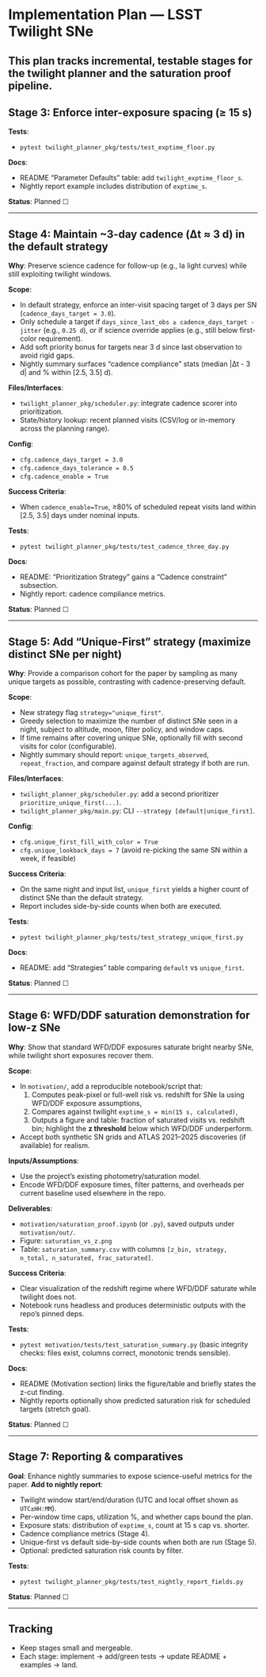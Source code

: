 
# Implementation Plan — LSST Twilight SNe

This plan tracks incremental, testable stages for the twilight planner and the saturation proof pipeline.
---

## Stage 3: Enforce inter-exposure spacing (≥ 15 s)
**Tests**:
- `pytest twilight_planner_pkg/tests/test_exptime_floor.py`

**Docs**:
- README “Parameter Defaults” table: add `twilight_exptime_floor_s`.
- Nightly report example includes distribution of `exptime_s`.

**Status**: Planned ☐

---

## Stage 4: Maintain ~3-day cadence (Δt ≈ 3 d) in the default strategy
**Why**: Preserve science cadence for follow-up (e.g., Ia light curves) while still exploiting twilight windows.

**Scope**:
- In default strategy, enforce an inter-visit spacing target of 3 days per SN (`cadence_days_target = 3.0`).
- Only schedule a target if `days_since_last_obs ≥ cadence_days_target - jitter` (e.g., `0.25 d`), or if science override applies (e.g., still below first-color requirement).
- Add soft priority bonus for targets near 3 d since last observation to avoid rigid gaps.
- Nightly summary surfaces “cadence compliance” stats (median |Δt - 3 d| and % within [2.5, 3.5] d).

**Files/Interfaces**:
- `twilight_planner_pkg/scheduler.py`: integrate cadence scorer into prioritization.
- State/history lookup: recent planned visits (CSV/log or in-memory across the planning range).

**Config**:
- `cfg.cadence_days_target = 3.0`
- `cfg.cadence_days_tolerance = 0.5`
- `cfg.cadence_enable = True`

**Success Criteria**:
- When `cadence_enable=True`, ≥80% of scheduled repeat visits land within [2.5, 3.5] days under nominal inputs.

**Tests**:
- `pytest twilight_planner_pkg/tests/test_cadence_three_day.py`

**Docs**:
- README: “Prioritization Strategy” gains a “Cadence constraint” subsection.
- Nightly report: cadence compliance metrics.

**Status**: Planned ☐

---

## Stage 5: Add “Unique-First” strategy (maximize distinct SNe per night)
**Why**: Provide a comparison cohort for the paper by sampling as many unique targets as possible, contrasting with cadence-preserving default.

**Scope**:
- New strategy flag `strategy="unique_first"`.
- Greedy selection to maximize the number of distinct SNe seen in a night, subject to altitude, moon, filter policy, and window caps.
- If time remains after covering unique SNe, optionally fill with second visits for color (configurable).
- Nightly summary should report: `unique_targets_observed`, `repeat_fraction`, and compare against default strategy if both are run.

**Files/Interfaces**:
- `twilight_planner_pkg/scheduler.py`: add a second prioritizer `prioritize_unique_first(...)`.
- `twilight_planner_pkg/main.py`: CLI `--strategy [default|unique_first]`.

**Config**:
- `cfg.unique_first_fill_with_color = True`
- `cfg.unique_lookback_days = 7` (avoid re-picking the same SN within a week, if feasible)

**Success Criteria**:
- On the same night and input list, `unique_first` yields a higher count of distinct SNe than the default strategy.
- Report includes side-by-side counts when both are executed.

**Tests**:
- `pytest twilight_planner_pkg/tests/test_strategy_unique_first.py`

**Docs**:
- README: add “Strategies” table comparing `default` vs `unique_first`.

**Status**: Planned ☐

---

## Stage 6: WFD/DDF saturation demonstration for low-z SNe
**Why**: Show that standard WFD/DDF exposures saturate bright nearby SNe, while twilight short exposures recover them.

**Scope**:
- In `motivation/`, add a reproducible notebook/script that:
  1) Computes peak-pixel or full-well risk vs. redshift for SNe Ia using WFD/DDF exposure assumptions,
  2) Compares against twilight `exptime_s = min(15 s, calculated)`,
  3) Outputs a figure and table: fraction of saturated visits vs. redshift bin; highlight the **z threshold** below which WFD/DDF underperform.
- Accept both synthetic SN grids and ATLAS 2021–2025 discoveries (if available) for realism.

**Inputs/Assumptions**:
- Use the project’s existing photometry/saturation model.
- Encode WFD/DDF exposure times, filter patterns, and overheads per current baseline used elsewhere in the repo.

**Deliverables**:
- `motivation/saturation_proof.ipynb` (or `.py`), saved outputs under `motivation/out/`.
- Figure: `saturation_vs_z.png`
- Table: `saturation_summary.csv` with columns `[z_bin, strategy, n_total, n_saturated, frac_saturated]`.

**Success Criteria**:
- Clear visualization of the redshift regime where WFD/DDF saturate while twilight does not.
- Notebook runs headless and produces deterministic outputs with the repo’s pinned deps.

**Tests**:
- `pytest motivation/tests/test_saturation_summary.py` (basic integrity checks: files exist, columns correct, monotonic trends sensible).

**Docs**:
- README (Motivation section) links the figure/table and briefly states the z-cut finding.
- Nightly reports optionally show predicted saturation risk for scheduled targets (stretch goal).

**Status**: Planned ☐

---

## Stage 7: Reporting & comparatives
**Goal**: Enhance nightly summaries to expose science-useful metrics for the paper.
**Add to nightly report**:
- Twilight window start/end/duration (UTC and local offset shown as `UTC±HH:MM`).
- Per-window time caps, utilization %, and whether caps bound the plan.
- Exposure stats: distribution of `exptime_s`, count at 15 s cap vs. shorter.
- Cadence compliance metrics (Stage 4).
- Unique-first vs default side-by-side counts when both are run (Stage 5).
- Optional: predicted saturation risk counts by filter.

**Tests**:  
- `pytest twilight_planner_pkg/tests/test_nightly_report_fields.py`

**Status**: Planned ☐

---

## Tracking
- Keep stages small and mergeable.
- Each stage: implement → add/green tests → update README + examples → land.
